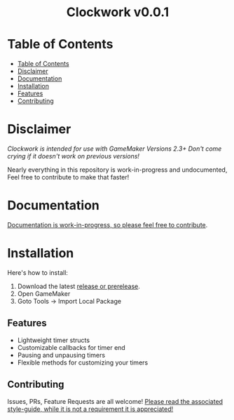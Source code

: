 
<div align=center>  <h1> Clockwork v0.0.1 </h1>  </div>

# Table of Contents

- [Table of Contents](#table-of-contents)
- [Disclaimer](#disclaimer)
- [Documentation](#documentation)
- [Installation](#installation)
- [Features](#features)
- [Contributing](#contributing)

# Disclaimer
<i>Clockwork is intended for use with GameMaker Versions 2.3+ Don't come crying if it doesn't work on previous versions!</i>

Nearly everything in this repository is work-in-progress and undocumented, Feel free to contribute to make that faster!

# Documentation
[Documentation is work-in-progress, so please feel free to contribute](https://github.com/Dappermang/8XLib/wiki)</link>.

# Installation
Here's how to install:
1. Download the latest <link>[release or prerelease](https://github.com/Dappermang/Clockwork/releases)</link>.
2. Open GameMaker
3. Goto Tools -> Import Local Package

## Features
- Lightweight timer structs
- Customizable callbacks for timer end
- Pausing and unpausing timers
- Flexible methods for customizing your timers

## Contributing
Issues, PRs, Feature Requests are all welcome!
[Please read the associated style-guide, while it is not a requirement it is appreciated!](https://github.com/Dappermang/8XLib/blob/release/CONTRIBUTING.md)
